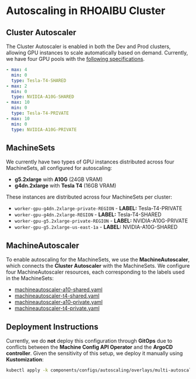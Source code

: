 # Autoscaling in RHOAIBU Cluster

## Cluster Autoscaler

The Cluster Autoscaler is enabled in both the Dev and Prod clusters, allowing GPU instances to scale automatically based on demand. Currently, we have four GPU pools with the [following specifications](./base/autoscaling.yaml).

```yaml
- max: 4
  min: 0
  type: Tesla-T4-SHARED
- max: 2
  min: 0
  type: NVIDIA-A10G-SHARED
- max: 10
  min: 0
  type: Tesla-T4-PRIVATE
- max: 10
  min: 0
  type: NVIDIA-A10G-PRIVATE
```

## MachineSets

We currently have two types of GPU instances distributed across four MachineSets, all configured for autoscaling:

- **g5.2xlarge** with **A10G** (24GB VRAM)
- **g4dn.2xlarge** with **Tesla T4** (16GB VRAM)

These instances are distributed across four MachineSets per cluster:

- `worker-gpu-g4dn.2xlarge-private-REGION` - **LABEL:** Tesla-T4-PRIVATE
- `worker-gpu-g4dn.2xlarge-REGION` - **LABEL:** Tesla-T4-SHARED
- `worker-gpu-g5.2xlarge-private-REGION` - **LABEL:** NVIDIA-A10G-PRIVATE
- `worker-gpu-g5.2xlarge-us-east-1a` - **LABEL:** NVIDIA-A10G-SHARED

## MachineAutoscaler

To enable autoscaling for the MachineSets, we use the **MachineAutoscaler**, which connects the **Cluster Autoscaler** with the MachineSets. We configure four MachineAutoscaler resources, each corresponding to the labels used in the MachineSets:

- [machineautoscaler-a10-shared.yaml](../autoscaling/overlays/multi-autoscaling-pool/rhoaibu-cluster-dev/machineautoscaler-a10-shared.yaml)
- [machineautoscaler-t4-shared.yaml](../autoscaling/overlays/multi-autoscaling-pool/rhoaibu-cluster-dev/machineautoscaler-t4-shared.yaml)
- [machineautoscaler-a10-private.yaml](../autoscaling/overlays/multi-autoscaling-pool/rhoaibu-cluster-dev/machineautoscaler-a10-private.yaml)
- [machineautoscaler-t4-private.yaml](../autoscaling/overlays/multi-autoscaling-pool/rhoaibu-cluster-dev/machineautoscaler-t4-private.yaml)

## Deployment Instructions

Currently, we do **not** deploy this configuration through **GitOps** due to conflicts between the **Machine Config API Operator** and the **ArgoCD controller**. Given the sensitivity of this setup, we deploy it manually using **Kustomization**:

```sh
kubectl apply -k components/configs/autoscaling/overlays/multi-autoscaling-pool/$CLUSTER
```